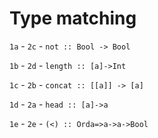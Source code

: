 # Type matching

`1a` - `2c` - `not :: Bool -> Bool`

`1b` - `2d` - `length :: [a]->Int`

`1c` - `2b` - `concat :: [[a]] -> [a]`

`1d` - `2a` - `head :: [a]->a`

`1e` - `2e` - `(<) :: Orda=>a->a->Bool`
